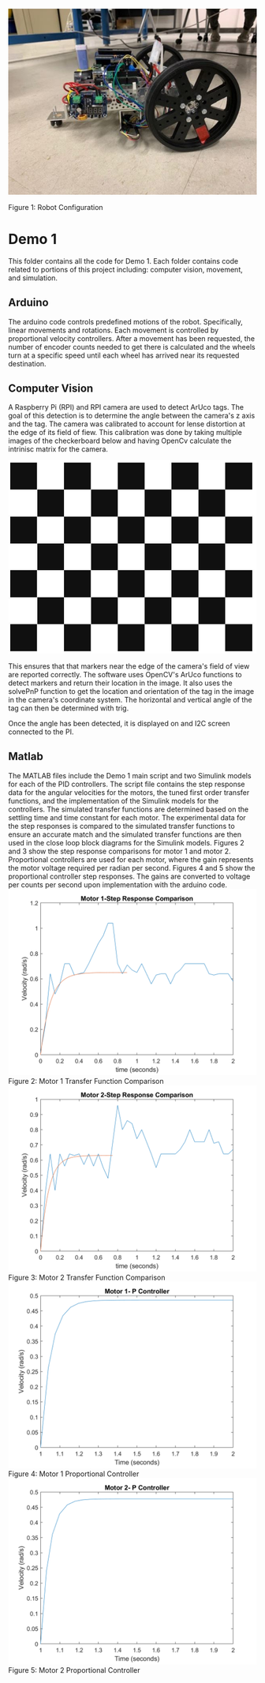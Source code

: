 ![Robot](https://github.com/mtyler14/SEED_Group12/blob/master/Demo%201/images/derrick.JPG)

Figure 1: Robot Configuration

# Demo 1
This folder contains all the code for Demo 1. Each folder contains code related to portions of this project including: computer vision, movement, and simulation.

## Arduino
The arduino code controls predefined motions of the robot. Specifically, linear movements and rotations. Each movement is controlled by proportional velocity controllers.
After a movement has been requested, the number of encoder counts needed to get there is calculated and the wheels turn at a specific speed until each wheel has arrived
near its requested destination. 

## Computer Vision
A Raspberry Pi (RPI) and RPI camera are used to detect ArUco tags. The goal of this detection is to determine the angle between the camera's z axis and the tag.
The camera was calibrated to account for lense distortion at the edge of its field of fiew. This calibration was done by taking multiple images of the checkerboard below
and having OpenCv calculate the intrinisc matrix for the camera.

![checkerboard](https://github.com/mtyler14/SEED_Group12/blob/master/Demo%201/images/checkerboard.JPG)

This ensures that that markers near the edge of the camera's field of view
are reported correctly. The software uses OpenCV's ArUco functions to detect markers and return their location in the image. It also uses the solvePnP function to get the
location and orientation of the tag in the image in the camera's coordinate system. The horizontal and vertical angle of the tag can then be determined with trig.

Once the angle has been detected, it is displayed on and I2C screen connected to the PI. 

## Matlab
The MATLAB files include the Demo 1 main script and two Simulink models for each of the PID controllers. The script file contains the step response data for the angular velocities for the motors, the tuned first order transfer functions, and the implementation of the Simulink models for the controllers. The simulated transfer functions are determined based on the settling time and time constant for each motor. The experimental data for the step responses is compared to the simulated transfer functions to ensure an accurate match and the simulated transfer functions are then used in the close loop block diagrams for the Simulink models. Figures 2 and 3 show the step response comparisons for motor 1 and motor 2. Proportional controllers are used for each motor, where the gain represents the motor voltage required per radian per second. Figures 4 and 5 show the proportional controller step responses. The gains are converted to voltage per counts per second upon implementation with the arduino code.
![Motor 1 Transfer Function](https://github.com/mtyler14/SEED_Group12/blob/master/Demo%201/images/motor1.png)
Figure 2: Motor 1 Transfer Function Comparison
![Motor 2 Transfer Function](https://github.com/mtyler14/SEED_Group12/blob/master/Demo%201/images/motor2.png)
Figure 3: Motor 2 Transfer Function Comparison
![Motor 1 Proportional Controller](https://github.com/mtyler14/SEED_Group12/blob/master/Demo%201/images/motor1P.png)
Figure 4: Motor 1 Proportional Controller
![Motor 2 Proportional Controller](https://github.com/mtyler14/SEED_Group12/blob/master/Demo%201/images/motor2P.png)
Figure 5: Motor 2 Proportional Controller

